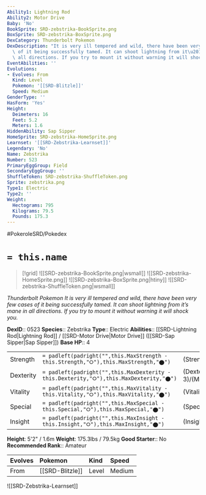 ```yaml
---
Ability1: Lightning Rod
Ability2: Motor Drive
Baby: 'No'
BookSprite: SRD-zebstrika-BookSprite.png
BoxSprite: SRD-zebstrika-BoxSprite.png
DexCategory: Thunderbolt Pokemon
DexDescription: "It is very ill tempered and wild, there have been very few cases\
  \ of it being successfully tamed. It can shoot lightning from it\u2019s mane in\
  \ all directions. If you try to mount it without warning it will shock you."
EventAbilities: ''
Evolutions:
- Evolves: From
  Kind: Level
  Pokemon: '[[SRD-Blitzle]]'
  Speed: Medium
GenderType: ''
HasForm: 'Yes'
Height:
  Deimeters: 16
  Feet: 5.2
  Meters: 1.6
HiddenAbility: Sap Sipper
HomeSprite: SRD-zebstrika-HomeSprite.png
Learnset: '[[SRD-Zebstrika-Learnset]]'
Legendary: 'No'
Name: Zebstrika
Number: 523
PrimaryEggGroup: Field
SecondaryEggGroup: ''
ShuffleToken: SRD-zebstrika-ShuffleToken.png
Sprite: zebstrika.png
Type1: Electric
Type2: ''
Weight:
  Hectograms: 795
  Kilograms: 79.5
  Pounds: 175.3
---
```


#PokeroleSRD/Pokedex

# `= this.name`

> [!grid]
> ![[SRD-zebstrika-BookSprite.png|wsmall]]
> ![[SRD-zebstrika-HomeSprite.png]]
> ![[SRD-zebstrika-BoxSprite.png|htiny]]
> ![[SRD-zebstrika-ShuffleToken.png|wsmall]]


*Thunderbolt Pokemon*
*It is very ill tempered and wild, there have been very few cases of it being successfully tamed. It can shoot lightning from it’s mane in all directions. If you try to mount it without warning it will shock you.*

**DexID**:: 0523
**Species**:: Zebstrika
**Type**:: Electric
**Abilities**:: [[SRD-Lightning Rod|Lightning Rod]] / [[SRD-Motor Drive|Motor Drive]] ([[SRD-Sap Sipper|Sap Sipper]])
**Base HP**:: 4

|           |                                                                                        |                                          |
| --------- | -------------------------------------------------------------------------------------- | ---------------------------------------- |
| Strength  | `= padleft(padright("",this.MaxStrength - this.Strength,"⭘"),this.MaxStrength,"⬤")`    | (Strength::3)/(MaxStrength::6)   |
| Dexterity | `= padleft(padright("",this.MaxDexterity - this.Dexterity,"⭘"),this.MaxDexterity,"⬤")` | (Dexterity:: 3)/(MaxDexterity::6) |
| Vitality  | `= padleft(padright("",this.MaxVitality - this.Vitality,"⭘"),this.MaxVitality,"⬤")`    | (Vitality::2)/(MaxVitality::4)   |
| Special   | `= padleft(padright("",this.MaxSpecial - this.Special,"⭘"),this.MaxSpecial,"⬤")`       | (Special::2)/(MaxSpecial::5)     |
| Insight   | `= padleft(padright("",this.MaxInsight - this.Insight,"⭘"),this.MaxInsight,"⬤")`       | (Insight::2)/(MaxInsight::4)     |

**Height**: 5'2" / 1.6m
**Weight**: 175.3lbs / 79.5kg
**Good Starter**:: No
**Recommended Rank**:: Amateur

| Evolves   | Pokemon         | Kind   | Speed   |
|:----------|:----------------|:-------|:--------|
| From      | [[SRD-Blitzle]] | Level  | Medium  |

![[SRD-Zebstrika-Learnset]]